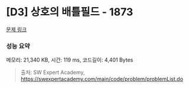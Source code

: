# [D3] 상호의 배틀필드 - 1873 

[문제 링크](https://swexpertacademy.com/main/code/problem/problemDetail.do?contestProbId=AV5LyE7KD2ADFAXc) 

### 성능 요약

메모리: 21,340 KB, 시간: 119 ms, 코드길이: 4,401 Bytes



> 출처: SW Expert Academy, https://swexpertacademy.com/main/code/problem/problemList.do